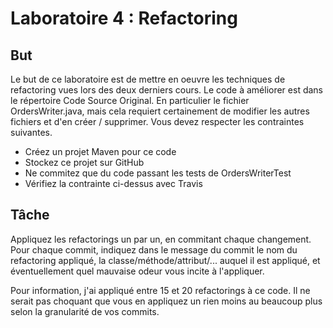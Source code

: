 # Laboratoire 4 : Refactoring
## But
Le but de ce laboratoire est de mettre en oeuvre les techniques de refactoring vues lors des deux derniers cours. Le code à améliorer est dans le répertoire Code Source Original. En particulier le fichier OrdersWriter.java, mais cela requiert certainement de modifier les autres fichiers et d'en créer / supprimer. Vous devez respecter les contraintes suivantes.

- Créez un projet Maven pour ce code
- Stockez ce projet sur GitHub
- Ne commitez que du code passant les tests de OrdersWriterTest
- Vérifiez la contrainte ci-dessus avec Travis

## Tâche
Appliquez les refactorings un par un, en commitant chaque changement. Pour chaque commit, indiquez dans le message du commit le nom du refactoring appliqué, la classe/méthode/attribut/... auquel il est appliqué, et éventuellement quel mauvaise odeur vous incite à l'appliquer.

Pour information, j'ai appliqué entre 15 et 20 refactorings à ce code. Il ne serait pas choquant que vous en appliquez un rien moins au beaucoup plus selon la granularité de vos commits.
